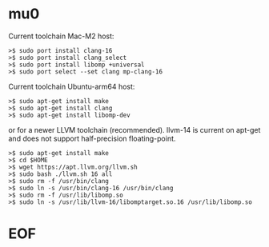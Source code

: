 # mu0

Current toolchain Mac-M2 host:

```
>$ sudo port install clang-16
>$ sudo port install clang_select
>$ sudo port install libomp +universal
>$ sudo port select --set clang mp-clang-16
```

Current toolchain Ubuntu-arm64 host:

```
>$ sudo apt-get install make
>$ sudo apt-get install clang
>$ sudo apt-get install libomp-dev
```

or for a newer LLVM toolchain (recommended). 
llvm-14 is current on apt-get and does not support half-precision floating-point.

```
>$ sudo apt-get install make
>$ cd $HOME
>$ wget https://apt.llvm.org/llvm.sh
>$ sudo bash ./llvm.sh 16 all
>$ sudo rm -f /usr/bin/clang
>$ sudo ln -s /usr/bin/clang-16 /usr/bin/clang
>$ sudo rm -f /usr/lib/libomp.so
>$ sudo ln -s /usr/lib/llvm-16/libomptarget.so.16 /usr/lib/libomp.so
```

# EOF